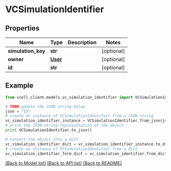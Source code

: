 # VCSimulationIdentifier


## Properties
Name | Type | Description | Notes
------------ | ------------- | ------------- | -------------
**simulation_key** | **str** |  | [optional] 
**owner** | [**User**](User.md) |  | [optional] 
**id** | **str** |  | [optional] 

## Example

```python
from vcell_client.models.vc_simulation_identifier import VCSimulationIdentifier

# TODO update the JSON string below
json = "{}"
# create an instance of VCSimulationIdentifier from a JSON string
vc_simulation_identifier_instance = VCSimulationIdentifier.from_json(json)
# print the JSON string representation of the object
print VCSimulationIdentifier.to_json()

# convert the object into a dict
vc_simulation_identifier_dict = vc_simulation_identifier_instance.to_dict()
# create an instance of VCSimulationIdentifier from a dict
vc_simulation_identifier_form_dict = vc_simulation_identifier.from_dict(vc_simulation_identifier_dict)
```
[[Back to Model list]](../README.md#documentation-for-models) [[Back to API list]](../README.md#documentation-for-api-endpoints) [[Back to README]](../README.md)


